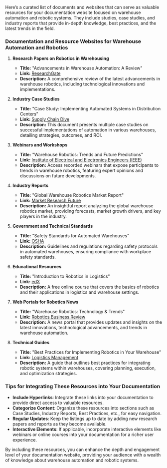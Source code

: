 Here’s a curated list of documents and websites that can serve as valuable resources for your documentation website focused on warehouse automation and robotic systems. They include studies, case studies, and industry reports that provide in-depth knowledge, best practices, and the latest trends in the field.

### Documentation and Resource Websites for Warehouse Automation and Robotics

1. **Research Papers on Robotics in Warehousing**
   - **Title:** "Advancements in Warehouse Automation: A Review"
   - **Link:** [ResearchGate](https://www.researchgate.net/publication/XXXX)
   - **Description:** A comprehensive review of the latest advancements in warehouse robotics, including technological innovations and implementations.

2. **Industry Case Studies**
   - **Title:** "Case Study: Implementing Automated Systems in Distribution Centers"
   - **Link:** [Supply Chain Dive](https://www.supplychaindive.com/case-studies)
   - **Description:** This document presents multiple case studies on successful implementations of automation in various warehouses, detailing strategies, outcomes, and ROI.

3. **Webinars and Workshops**
   - **Title:** "Warehouse Robotics: Trends and Future Predictions"
   - **Link:** [Institute of Electrical and Electronics Engineers (IEEE)](https://www.ieee.org/education_careers/events/webinars.html)
   - **Description:** Access recorded webinars that expose participants to trends in warehouse robotics, featuring expert opinions and discussions on future developments.

4. **Industry Reports**
   - **Title:** "Global Warehouse Robotics Market Report"
   - **Link:** [Market Research Future](https://www.marketresearchfuture.com/reports/warehouse-robotics-market-XXXX)
   - **Description:** An insightful report analyzing the global warehouse robotics market, providing forecasts, market growth drivers, and key players in the industry.

5. **Government and Technical Standards**
   - **Title:** "Safety Standards for Automated Warehouses"
   - **Link:** [OSHA](https://www.osha.gov/)
   - **Description:** Guidelines and regulations regarding safety protocols in automated warehouses, ensuring compliance with workplace safety standards.

6. **Educational Resources**
   - **Title:** "Introduction to Robotics in Logistics"
   - **Link:** [edX](https://www.edx.org/course/introduction-to-robotics)
   - **Description:** A free online course that covers the basics of robotics and their applications in logistics and warehouse settings.

7. **Web Portals for Robotics News**
   - **Title:** "Warehouse Robotics: Technology & Trends"
   - **Link:** [Robotics Business Review](https://www.roboticsbusinessreview.com/)
   - **Description:** A news portal that provides updates and insights on the latest innovations, technological advancements, and trends in warehouse automation.

8. **Technical Guides**
   - **Title:** "Best Practices for Implementing Robotics in Your Warehouse"
   - **Link:** [Logistics Management](https://www.logisticsmgmt.com/)
   - **Description:** A guide that outlines best practices for integrating robotic systems within warehouses, covering planning, execution, and optimization strategies.

### Tips for Integrating These Resources into Your Documentation

- **Include Hyperlinks**: Integrate these links into your documentation to provide direct access to valuable resources.
- **Categorize Content**: Organize these resources into sections such as Case Studies, Industry Reports, Best Practices, etc., for easy navigation.
- **Regular Updates**: Keep the listings up to date by adding new research papers and reports as they become available.
- **Interactive Elements**: If applicable, incorporate interactive elements like webinars or online courses into your documentation for a richer user experience.

By including these resources, you can enhance the depth and engagement level of your documentation website, providing your audience with a wealth of knowledge about warehouse automation and robotic systems.